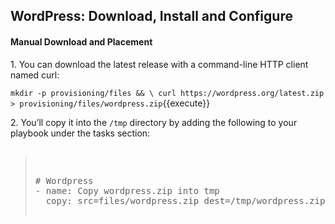 ## WordPress: Download, Install and Configure

#### Manual Download and Placement

1\. You can download the latest release with a command-line HTTP client named curl:

`mkdir -p provisioning/files && \
curl https://wordpress.org/latest.zip > provisioning/files/wordpress.zip`{{execute}}

2\. You’ll copy it into the `/tmp` directory by adding the following to your playbook under the tasks section:

<pre class="files" data-filename="playbook.yml"><blockquote>

# Wordpress
- name: Copy wordpress.zip into tmp
  copy: src=files/wordpress.zip dest=/tmp/wordpress.zip

</blockquote></pre>
